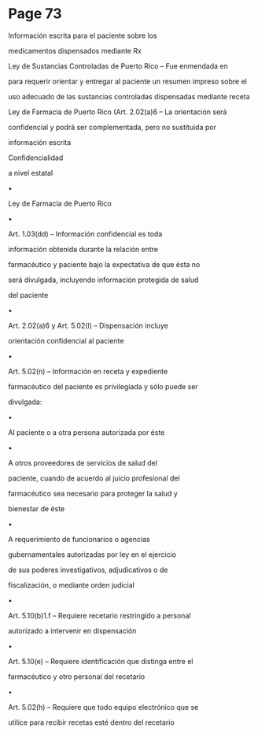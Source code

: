 # Page 73

Información escrita para el paciente sobre los

medicamentos dispensados mediante Rx

Ley de Sustancias Controladas de Puerto Rico – Fue enmendada en

para requerir orientar y entregar al paciente un resumen impreso sobre el

uso adecuado de las sustancias controladas dispensadas mediante receta

Ley de Farmacia de Puerto Rico (Art. 2.02(a)6 – La orientación será

confidencial y podrá ser complementada, pero no sustituida por

información escrita

Confidencialidad

a nivel estatal

•

Ley de Farmacia de Puerto Rico

•

Art. 1.03(dd) – Información confidencial es toda

información obtenida durante la relación entre

farmacéutico y paciente bajo la expectativa de que ésta no

será divulgada, incluyendo información protegida de salud

del paciente

•

Art. 2.02(a)6 y Art. 5.02(l) – Dispensación incluye

orientación confidencial al paciente

•

Art. 5.02(n) – Información en receta y expediente

farmacéutico del paciente es privilegiada y sólo puede ser

divulgada:

•

Al paciente o a otra persona autorizada por éste

•

A otros proveedores de servicios de salud del

paciente, cuando de acuerdo al juicio profesional del

farmacéutico sea necesario para proteger la salud y

bienestar de éste

•

A requerimiento de funcionarios o agencias

gubernamentales autorizadas por ley en el ejercicio

de sus poderes investigativos, adjudicativos o de

fiscalización, o mediante orden judicial

•

Art. 5.10(b)1.f – Requiere recetario restringido a personal

autorizado a intervenir en dispensación

•

Art. 5.10(e) – Requiere identificación que distinga entre el

farmacéutico y otro personal del recetario

•

Art. 5.02(h) – Requiere que todo equipo electrónico que se

utilice para recibir recetas esté dentro del recetario

